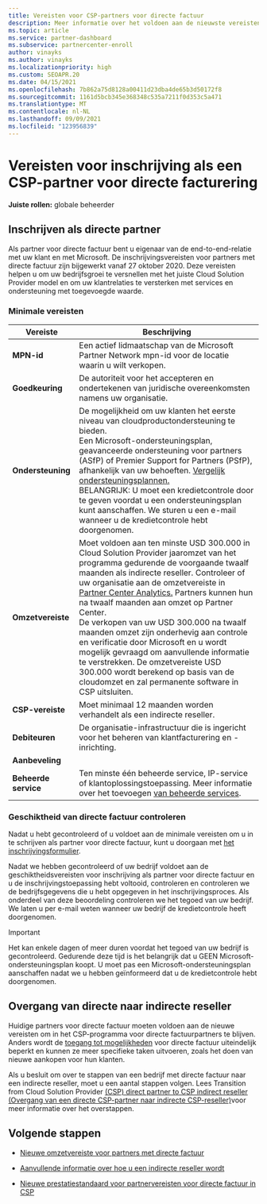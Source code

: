 ```yaml
---
title: Vereisten voor CSP-partners voor directe factuur
description: Meer informatie over het voldoen aan de nieuwste vereisten voor ondersteuning en services om een partner voor directe factuur te worden in het Microsoft Cloud Solution Provider (CSP)-programma.
ms.topic: article
ms.service: partner-dashboard
ms.subservice: partnercenter-enroll
author: vinayks
ms.author: vinayks
ms.localizationpriority: high
ms.custom: SEOAPR.20
ms.date: 04/15/2021
ms.openlocfilehash: 7b862a75d8128a00411d23dba4de65b3d50172f8
ms.sourcegitcommit: 1161d5bcb345e368348c535a7211f0d353c5a471
ms.translationtype: MT
ms.contentlocale: nl-NL
ms.lasthandoff: 09/09/2021
ms.locfileid: "123956839"
---
```

# <a name="requirements-to-enroll-as-a-csp-direct-bill-partner"></a>Vereisten voor inschrijving als een CSP-partner voor directe facturering

**Juiste rollen:** globale beheerder

## <a name="enroll-as-a-direct-partner"></a>Inschrijven als directe partner

Als partner voor directe factuur bent u eigenaar van de end-to-end-relatie met uw klant en met Microsoft. De inschrijvingsvereisten voor partners met directe factuur zijn bijgewerkt vanaf 27 oktober 2020. Deze vereisten helpen u om uw bedrijfsgroei te versnellen met het juiste Cloud Solution Provider model en om uw klantrelaties te versterken met services en ondersteuning met toegevoegde waarde.  

### <a name="minimum-requirements"></a>Minimale vereisten

|**Vereiste**|  **Beschrijving**  |
|--------------------------------|--------------------------------------------------------------|
|**MPN-id**   |Een actief lidmaatschap van de Microsoft Partner Network mpn-id voor de locatie waarin u wilt verkopen.   |
|**Goedkeuring**   |De autoriteit voor het accepteren en ondertekenen van juridische overeenkomsten namens uw organisatie.|
|**Ondersteuning**   |De mogelijkheid om uw klanten het eerste niveau van cloudproductondersteuning te bieden. <br/>Een Microsoft-ondersteuningsplan, geavanceerde ondersteuning voor partners (ASfP) of Premier Support for Partners (PSfP), afhankelijk van uw behoeften. [Vergelijk ondersteuningsplannen.](https://partner.microsoft.com/support/partnersupport)<br/>BELANGRIJK: U moet een kredietcontrole door te geven voordat u een ondersteuningsplan kunt aanschaffen. We sturen u een e-mail wanneer u de kredietcontrole hebt doorgenomen. |
|**Omzetvereiste**|Moet voldoen aan ten minste USD 300.000 in Cloud Solution Provider jaaromzet van het programma gedurende de voorgaande twaalf maanden als indirecte reseller. Controleer of uw organisatie aan de omzetvereiste in [Partner Center Analytics.](https://partner.microsoft.com/resources/detail/new-subscription-analytics-report-on-partner-center-guide-pdf) Partners kunnen hun na twaalf maanden aan omzet op Partner Center.<br/>De verkopen van uw USD 300.000 na twaalf maanden omzet zijn onderhevig aan controle en verificatie door Microsoft en u wordt mogelijk gevraagd om aanvullende informatie te verstrekken. De omzetvereiste USD 300.000 wordt berekend op basis van de cloudomzet en zal permanente software in CSP uitsluiten.|
|**CSP-vereiste**|Moet minimaal 12 maanden worden verhandelt als een indirecte reseller.| 
|**Debiteuren** |De organisatie-infrastructuur die is ingericht voor het beheren van klantfacturering en -inrichting.|
|**Aanbeveling**|             |
|**Beheerde service**   |Ten minste één beheerde service, IP-service of klantoplossingstoepassing. Meer informatie over het toevoegen [van beheerde services](https://partner.microsoft.com/business-opportunities/managed-services-provider).|


### <a name="verify-direct-bill-eligibility"></a>Geschiktheid van directe factuur controleren

Nadat u hebt gecontroleerd of u voldoet aan de minimale vereisten om u in te schrijven als partner voor directe factuur, kunt u doorgaan met [het inschrijvingsformulier](https://forms.office.com/r/0fP4fFT8n8).

Nadat we hebben gecontroleerd of uw bedrijf voldoet aan de geschiktheidsvereisten voor inschrijving als partner voor directe factuur en u de inschrijvingstoepassing hebt voltooid, controleren en controleren we de bedrijfsgegevens die u hebt opgegeven in het inschrijvingsproces. Als onderdeel van deze beoordeling controleren we het tegoed van uw bedrijf. We laten u per e-mail weten wanneer uw bedrijf de kredietcontrole heeft doorgenomen.

>[!IMPORTANT]
>Het kan enkele dagen of meer duren voordat het tegoed van uw bedrijf is gecontroleerd. Gedurende deze tijd is het belangrijk dat u GEEN Microsoft-ondersteuningsplan koopt. U moet pas een Microsoft-ondersteuningsplan aanschaffen nadat we u hebben geïnformeerd dat u de kredietcontrole hebt doorgenomen.

## <a name="transition-from-direct-to-indirect-reseller"></a>Overgang van directe naar indirecte reseller

Huidige partners voor directe factuur moeten voldoen aan de nieuwe vereisten om in het CSP-programma voor directe factuurpartners te blijven. Anders wordt de [toegang tot mogelijkheden](restricted-direct-bill-capabilities.md) voor directe factuur uiteindelijk beperkt en kunnen ze meer specifieke taken uitvoeren, zoals het doen van nieuwe aankopen voor hun klanten.

Als u besluit om over te stappen van een bedrijf met directe factuur naar een indirecte reseller, moet u een aantal stappen volgen. Lees Transition from Cloud Solution Provider [(CSP) direct partner to CSP indirect reseller (Overgang van een directe CSP-partner naar indirecte CSP-reseller)](transition-direct-to-indirect.md)voor meer informatie over het overstappen.

## <a name="next-steps"></a>Volgende stappen

- [Nieuwe omzetvereiste voor partners met directe factuur](./announcements/2020-october.md#13)
 
- [Aanvullende informatie over hoe u een indirecte reseller wordt](https://assetsprod.microsoft.com/csp-directbill-to-indirect-transition.pdf)

- [Nieuwe prestatiestandaard voor partnervereisten voor directe factuur in CSP](https://partner.microsoft.com/resources/collection/new-performance-standard-for-direct-bill-partner-requirements-in-csp#/)
